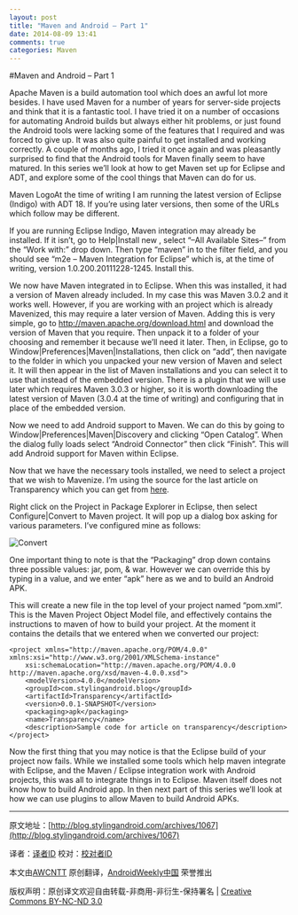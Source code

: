 ```yaml
---
layout: post
title: "Maven and Android – Part 1"
date: 2014-08-09 13:41
comments: true
categories: Maven
---
```


#Maven and Android – Part 1

Apache Maven is a build automation tool which does an awful lot more besides. I have used Maven for a number of years for server-side projects and think that it is a fantastic tool. I have tried it on a number of occasions for automating Android builds but always either hit problems, or just found the Android tools were lacking some of the features that I required and was forced to give up. It was also quite painful to get installed and working correctly. A couple of months ago, I tried it once again and was pleasantly surprised to find that the Android tools for Maven finally seem to have matured. In this series we’ll look at how to get Maven set up for Eclipse and ADT, and explore some of the cool things that Maven can do for us.

Maven LogoAt the time of writing I am running the latest version of Eclipse (Indigo) with ADT 18. If you’re using later versions, then some of the URLs which follow may be different.

If you are running Eclipse Indigo, Maven integration may already be installed. If it isn’t, go to Help|Install new , select “–All Available Sites–” from the “Work with:” drop down. Then type “maven” in to the filter field, and you should see “m2e – Maven Integration for Eclipse” which is, at the time of writing, version 1.0.200.20111228-1245. Install this.

We now have Maven integrated in to Eclipse. When this was installed, it had a version of Maven already included. In my case this was Maven 3.0.2 and it works well. However, if you are working with an project which is already Mavenized, this may require a later version of Maven. Adding this is very simple, go to http://maven.apache.org/download.html and download the version of Maven that you require. Then unpack it to a folder of your choosing and remember it because we’ll need it later. Then, in Eclipse, go to Window|Preferences|Maven|Installations, then click on “add”, then navigate to the folder in which you unpacked your new version of Maven and select it. It will then appear in the list of Maven installations and you can select it to use that instead of the embedded version. There is a plugin that we will use later which requires Maven 3.0.3 or higher, so it is worth downloading the latest version of Maven (3.0.4 at the time of writing) and configuring that in place of the embedded version.

Now we need to add Android support to Maven. We can do this by going to Window|Preferences|Maven|Discovery and clicking “Open Catalog”. When the dialog fully loads select “Android Connector” then click “Finish”. This will add Android support for Maven within Eclipse.

Now that we have the necessary tools installed, we need to select a project that we wish to Mavenize. I’m using the source for the last article on Transparency which you can get from [here](https://github.com/StylingAndroid/Transparency/tree/Part3).

Right click on the Project in Package Explorer in Eclipse, then select Configure|Convert to Maven project. It will pop up a dialog box asking for various parameters. I’ve configured mine as follows:

![Convert](http://awcntt-article-image.qiniudn.com/issue32_convert.png)

One important thing to note is that the “Packaging” drop down contains three possible values: jar, pom, & war. However we can override this by typing in a value, and we enter “apk” here as we and to build an Android APK.

This will create a new file in the top level of your project named “pom.xml”. This is the Maven Project Object Model file, and effectively contains the instructions to maven of how to build your project. At the moment it contains the details that we entered when we converted our project:

```
<project xmlns="http://maven.apache.org/POM/4.0.0" xmlns:xsi="http://www.w3.org/2001/XMLSchema-instance"
    xsi:schemaLocation="http://maven.apache.org/POM/4.0.0 http://maven.apache.org/xsd/maven-4.0.0.xsd">
    <modelVersion>4.0.0</modelVersion>
    <groupId>com.stylingandroid.blog</groupId>
    <artifactId>Transparency</artifactId>
    <version>0.0.1-SNAPSHOT</version>
    <packaging>apk</packaging>
    <name>Transparency</name>
    <description>Sample code for article on transparency</description>
</project>
```

Now the first thing that you may notice is that the Eclipse build of your project now fails. While we installed some tools which help maven integrate with Eclipse, and the Maven / Eclipse integration work with Android projects, this was all to integrate things in to Eclipse. Maven itself does not know how to build Android app. In then next part of this series we’ll look at how we can use plugins to allow Maven to build Android APKs.


---


原文地址：[http://blog.stylingandroid.com/archives/1067](http://blog.stylingandroid.com/archives/1067)

译者：[译者ID](https://github.com/译者ID) 校对：[校对者ID](https://github.com/校对者ID)

本文由[AWCNTT](https://github.com/AWCNTT) 原创翻译，[AndroidWeekly中国](http://www.androidweekly.cn/) 荣誉推出

版权声明：原创译文欢迎自由转载-非商用-非衍生-保持署名 | [Creative Commons BY-NC-ND 3.0](http://creativecommons.org/licenses/by-nc-nd/3.0/deed.zh)